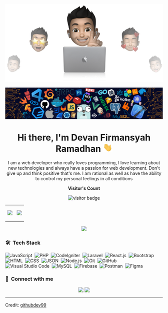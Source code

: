 <p align="center"><img src="https://raw.githubusercontent.com/githubdev99/githubdev99/master/cover-thompson.png"></p>
<p align="center"><img src="https://raw.githubusercontent.com/githubdev99/githubdev99/master/header.png"></p>

<h1 align="center">Hi there, I'm Devan Firmansyah Ramadhan <img src="https://raw.githubusercontent.com/githubdev99/githubdev99/master/Hi.gif" width="30px"></h1>

<p align="center" width="150px">I am a web developer who really loves programming, I love learning about new technologies and always have a passion for web development. Don't give up and think positive that's me. I am rational as well as have the ability to control my personal feelings in all conditions</p>

<p align="center"><b>Visitor's Count</b></p>
<p align="center"><img src="https://profile-counter.glitch.me/%7Bgithubdev99%7D/count.svg" alt="visitor badge"/></p>
<p align="center">
    <table border="0" style="width: 100%; border: 0px;">
        <tr>
            <td style="border: 0px;">
                <p align="center"><img src="https://github-readme-stats.vercel.app/api/top-langs/?username=githubdev99&layout=compact&hide=TSQL&theme=chartreuse-light"></p>    
            </td>
            <td style="border: 0px;">
                <p align="center" ><img src="https://github-readme-stats.vercel.app/api?username=githubdev99&count_private=true&show_icons=true&&theme=chartreuse-light&include_all_commits=true" width="400"></p>
            </td>
        </tr>
    </table>
</p>
<p align="center" ><img src="https://github-readme-streak-stats.herokuapp.com?user=githubdev99&theme=chartreuse-light"></p>

### 🛠 &nbsp;Tech Stack

![JavaScript](https://img.shields.io/badge/-JavaScript-05122A?style=flat&logo=javascript)&nbsp;
![PHP](https://img.shields.io/badge/-PHP-05122A?style=flat&logo=php&logoColor=777BB4)&nbsp;
![CodeIgniter](https://img.shields.io/badge/-CodeIgniter-05122A?style=flat&logo=codeigniter&logoColor=FF2D20)&nbsp;
![Laravel](https://img.shields.io/badge/-Laravel-05122A?style=flat&logo=laravel&logoColor=FF2D20)&nbsp;
![React.js](https://img.shields.io/badge/-React.js-05122A?style=flat&logo=react&logoColor=59C3E1)&nbsp;
![Bootstrap](https://img.shields.io/badge/-Bootstrap-05122A?style=flat&logo=bootstrap&logoColor=563D7C)&nbsp;
![HTML](https://img.shields.io/badge/-HTML-05122A?style=flat&logo=HTML5)&nbsp;
![CSS](https://img.shields.io/badge/-CSS-05122A?style=flat&logo=CSS3&logoColor=1572B6)&nbsp;
![JSON](https://img.shields.io/badge/-JSON-05122A?style=flat&logo=json&logoColor=000000)&nbsp;
![Node.js](https://img.shields.io/badge/-Node.js-05122A?style=flat&logo=node.js&logoColor=339933)&nbsp;
![Git](https://img.shields.io/badge/-Git-05122A?style=flat&logo=git)&nbsp;
![GitHub](https://img.shields.io/badge/-GitHub-05122A?style=flat&logo=github)&nbsp;
![Visual Studio Code](https://img.shields.io/badge/-Visual%20Studio%20Code-05122A?style=flat&logo=visual-studio-code&logoColor=007ACC)&nbsp;
![MySQL](https://img.shields.io/badge/-MySQL-05122A?style=flat&logo=mysql&logoColor=4479A1)&nbsp;
![Firebase](https://img.shields.io/badge/-Firebase-05122A?style=flat&logo=firebase&logoColor=FFCA28)&nbsp;
![Postman](https://img.shields.io/badge/-Postman-05122A?style=flat&logo=postman&logoColor=FF6C37)&nbsp;
![Figma](https://img.shields.io/badge/-Figma-05122A?style=flat&logo=figma&logoColor=FF7262)&nbsp;

### :link: &nbsp;Connect with me

<p align="center">
<a href="https://www.linkedin.com/in/devan-firmansyah-ramadhan-aaba4a10a/" target="_blank"><img src="https://img.shields.io/badge/-Devan%20Firmansyah%20Ramadhan-0077B5?style=for-the-badge&logo=Linkedin&logoColor=white"/></a>
<a href="mailto:devanramadhan92@gmail.com" target="_blank"><img src="https://img.shields.io/badge/-devanramadhan92@gmail.com-D14836?style=for-the-badge&logo=Gmail&logoColor=white"/></a>
</p>

---
Credit: [githubdev99](https://github.com/githubdev99/)